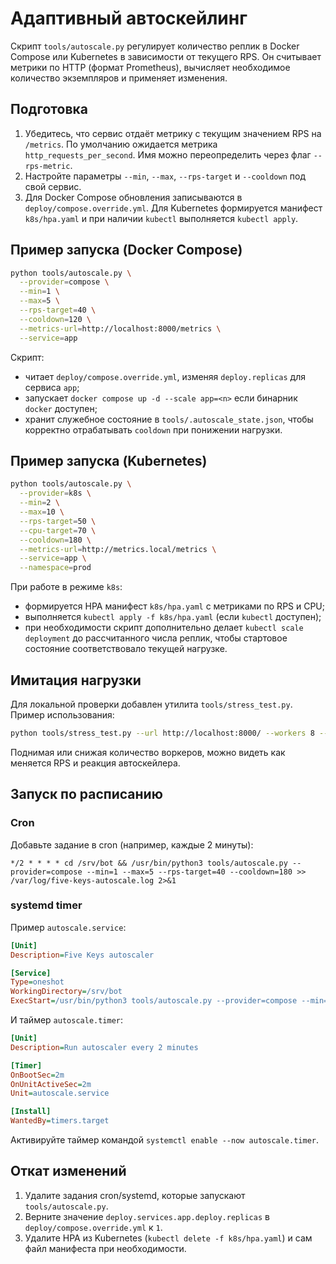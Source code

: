 # Адаптивный автоскейлинг

Скрипт `tools/autoscale.py` регулирует количество реплик в Docker Compose или Kubernetes в
зависимости от текущего RPS. Он считывает метрики по HTTP (формат Prometheus), вычисляет
необходимое количество экземпляров и применяет изменения.

## Подготовка

1. Убедитесь, что сервис отдаёт метрику с текущим значением RPS на `/metrics`.
   По умолчанию ожидается метрика `http_requests_per_second`. Имя можно переопределить
   через флаг `--rps-metric`.
2. Настройте параметры `--min`, `--max`, `--rps-target` и `--cooldown` под свой сервис.
3. Для Docker Compose обновления записываются в `deploy/compose.override.yml`.
   Для Kubernetes формируется манифест `k8s/hpa.yaml` и при наличии `kubectl`
   выполняется `kubectl apply`.

## Пример запуска (Docker Compose)

```bash
python tools/autoscale.py \
  --provider=compose \
  --min=1 \
  --max=5 \
  --rps-target=40 \
  --cooldown=120 \
  --metrics-url=http://localhost:8000/metrics \
  --service=app
```

Скрипт:

- читает `deploy/compose.override.yml`, изменяя `deploy.replicas` для сервиса `app`;
- запускает `docker compose up -d --scale app=<n>` если бинарник `docker` доступен;
- хранит служебное состояние в `tools/.autoscale_state.json`, чтобы корректно
  отрабатывать `cooldown` при понижении нагрузки.

## Пример запуска (Kubernetes)

```bash
python tools/autoscale.py \
  --provider=k8s \
  --min=2 \
  --max=10 \
  --rps-target=50 \
  --cpu-target=70 \
  --cooldown=180 \
  --metrics-url=http://metrics.local/metrics \
  --service=app \
  --namespace=prod
```

При работе в режиме `k8s`:

- формируется HPA манифест `k8s/hpa.yaml` с метриками по RPS и CPU;
- выполняется `kubectl apply -f k8s/hpa.yaml` (если `kubectl` доступен);
- при необходимости скрипт дополнительно делает `kubectl scale deployment` до рассчитанного
  числа реплик, чтобы стартовое состояние соответствовало текущей нагрузке.

## Имитация нагрузки

Для локальной проверки добавлен утилита `tools/stress_test.py`. Пример использования:

```bash
python tools/stress_test.py --url http://localhost:8000/ --workers 8 --duration 120
```

Поднимая или снижая количество воркеров, можно видеть как меняется RPS и реакция
автоскейлера.

## Запуск по расписанию

### Cron

Добавьте задание в cron (например, каждые 2 минуты):

```cron
*/2 * * * * cd /srv/bot && /usr/bin/python3 tools/autoscale.py --provider=compose --min=1 --max=5 --rps-target=40 --cooldown=180 >> /var/log/five-keys-autoscale.log 2>&1
```

### systemd timer

Пример `autoscale.service`:

```ini
[Unit]
Description=Five Keys autoscaler

[Service]
Type=oneshot
WorkingDirectory=/srv/bot
ExecStart=/usr/bin/python3 tools/autoscale.py --provider=compose --min=1 --max=5 --rps-target=40 --cooldown=180
```

И таймер `autoscale.timer`:

```ini
[Unit]
Description=Run autoscaler every 2 minutes

[Timer]
OnBootSec=2m
OnUnitActiveSec=2m
Unit=autoscale.service

[Install]
WantedBy=timers.target
```

Активируйте таймер командой `systemctl enable --now autoscale.timer`.

## Откат изменений

1. Удалите задания cron/systemd, которые запускают `tools/autoscale.py`.
2. Верните значение `deploy.services.app.deploy.replicas` в `deploy/compose.override.yml`
   к `1`.
3. Удалите HPA из Kubernetes (`kubectl delete -f k8s/hpa.yaml`) и сам файл манифеста при
   необходимости.
